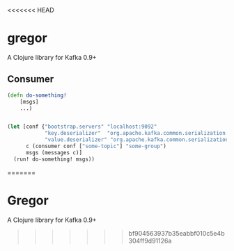 <<<<<<< HEAD
# gregor

A Clojure library for Kafka 0.9+

## Consumer

```clojure
(defn do-something!
    [msgs]
    ...)


(let [conf {"bootstrap.servers" "localhost:9092"
            "key.deserializer"  "org.apache.kafka.common.serialization.StringDeserializer"
            "value.deserializer" "org.apache.kafka.common.serialization.StringDeserializer"}
      c (consumer conf ["some-topic"] "some-group")
      msgs (messages c)]
  (run! do-something! msgs))
```
=======
# Gregor

A Clojure library for Kafka 0.9+


>>>>>>> bf904563937b35eabbf010c5e4b304ff9d91126a
